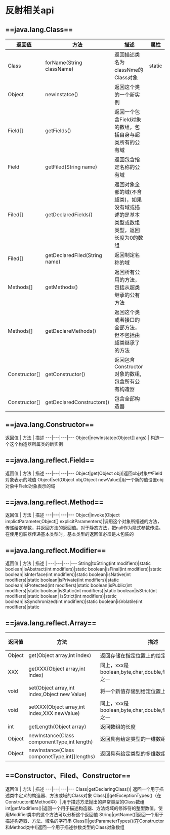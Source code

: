 # 反射相关api

## ==java.lang.Class==

 返回值 | 方法  | 描述 |属性
---|---|---|---
 Class |forName(String className) | 返回描述类名为classNme的Class对象| static
 Object|newInstatce()|返回这个类的一个新实例|
 Field[]|getFields()|返回一个包含Field对象的数组，包括自身与超类所有的公有域
 Field|getFiled(String name)|返回包含指定名称的公有域|
 Filed[]|getDeclaredFields()|返回对象全部的域(不含超类)，如果没有域或描述的是基本类型或数组类型，返回长度为0的数组
 Filed[]|getDeclaredFiled(String name)|返回制定名称的域
 Methods[]|getMethods()|返回所有公用的方法，包括从超类继承的公有方法|
 Methods[]|getDeclareMethods()|返回这个类或者接口的全部方法，但不包括由超类继承了的方法
 Constructor[]|getConstructor()|返回包含Constructor对象的数组,包含所有公有构造器
 Constructor[]|getDeclaredConstructors()|包含全部构造器
 
## ==java.lang.Constructor==
 返回值 | 方法  | 描述 
---|---|---|---
 Object|newInstatce(Object[] args) | 构造一个这个构造器所属类的新实例  
 
## ==java.lang.reflect.Field==
 返回值 | 方法  | 描述 
---|---|---|---
 Object|get(Object obj)|返回obj对象中Field对象表示的域值
 Object|set(Object obj,Object newValue)|用一个新的值设置obj对象中Field对象表示的域
## ==java.lang.reflect.Method==
 返回值 | 方法  | 描述 
---|---|---|---
Object|invoke(Object implictParameter,Object[] explicitParamenters)|调用这个对象所描述的方法，传递给定参数，并返回方法的返回值。对于静态方法，把null作为隐式参数传递。在使用包装器传递基本类型时，基本类型的返回值必须是未包装的
## ==java.lang.reflect.Modifier==
 返回值 | 方法  | 描述 | 
---|---|---|---
String|toString(int modifiers)|static
boolean|isAbstract(int modifiers)|static
boolean|isFinal(int modifiers)|static
boolean|isInterface(int modifiers)|static
boolean|isNative(int modifiers)|static
boolean|isPrivate(int modifiers)|static
boolean|isProtected(int modifiers)|static
boolean|isPublic(int modifiers)|static
boolean|isStatic(int modifiers)|static
boolean|isStrict(int modifiers)|static
boolean| isStrict(int modifiers)|static
boolean|isSynchronized(int modifiers)|static
boolean|isVolatile(int modifiers)|static
 
## ==java.lang.reflect.Array== 
  返回值 | 方法  | 描述|属性
---|---|---|---
Object|get(Object array,int index)|返回存储在指定位置上的给定数组的内容
XXX|getXXX(Object array,int index)|同上，xxx是boolean,byte,char,double,float,int,long,short之一
void|set(Object array,int index,Object new Value)|将一个新值存储到给定位置上的给定数组
void|setXXX(Object array,int index,XXX newValue)|同上，xxx是boolean,byte,char,double,float,int,long,short之一
int|getLength(Object array)|返回数组的长度
Object|newInstance(Class componentType,int length)|返回具有给定类型的一维数组
Object|newInstance(Class componetType,int[]lengths)|返回具有给定类型的多维数组
## ==Constructor、Filed、Constructor==
 返回值 | 方法  | 描述
---|---|---|---
 Class|getDeclaringClass()| 返回一个用于描述类中定义的构造器、方法或域的Class对象 
 Class[]|getExceptionTypes()（在Constructor和Method中）| 用于描述方法抛出的异常类型的Class数组
 int|getModifiers()|返回一个用于描述构造器、方法或域的修饰符的整型数值。使用Modifier类中的这个方法可以分析这个返回值
 String|getName()|返回一个用于描述构造器、方法、域名的字符串
 Class[]|getParameterTypes()(在Constructor和Method类中)|返回一个用于描述参数类型的Class对象数组
